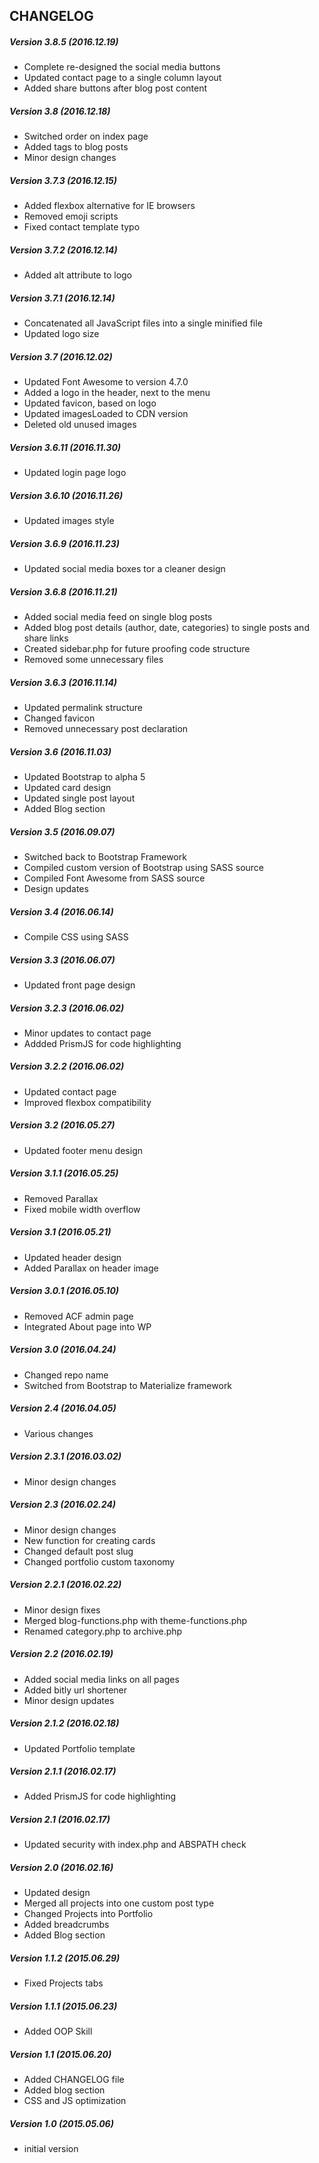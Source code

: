 ## CHANGELOG

##### Version 3.8.5 (2016.12.19)
- Complete re-designed the social media buttons
- Updated contact page to a single column layout
- Added share buttons after blog post content

##### Version 3.8 (2016.12.18)
- Switched order on index page
- Added tags to blog posts
- Minor design changes

##### Version 3.7.3 (2016.12.15)
- Added flexbox alternative for IE browsers
- Removed emoji scripts
- Fixed contact template typo

##### Version 3.7.2 (2016.12.14)
- Added alt attribute to logo

##### Version 3.7.1 (2016.12.14)
- Concatenated all JavaScript files into a single minified file
- Updated logo size

##### Version 3.7 (2016.12.02)
- Updated Font Awesome to version 4.7.0
- Added a logo in the header, next to the menu
- Updated favicon, based on logo
- Updated imagesLoaded to CDN version
- Deleted old unused images

##### Version 3.6.11 (2016.11.30)
- Updated login page logo

##### Version 3.6.10 (2016.11.26)
- Updated images style

##### Version 3.6.9 (2016.11.23)
- Updated social media boxes tor a cleaner design

##### Version 3.6.8 (2016.11.21)
- Added social media feed on single blog posts
- Added blog post details (author, date, categories) to single posts and share links
- Created sidebar.php for future proofing code structure
- Removed some unnecessary files

##### Version 3.6.3 (2016.11.14)
- Updated permalink structure
- Changed favicon
- Removed unnecessary post declaration

##### Version 3.6 (2016.11.03)
- Updated Bootstrap to alpha 5
- Updated card design
- Updated single post layout
- Added Blog section

##### Version 3.5 (2016.09.07)
- Switched back to Bootstrap Framework
- Compiled custom version of Bootstrap using SASS source
- Compiled Font Awesome from SASS source
- Design updates

##### Version 3.4 (2016.06.14)
- Compile CSS using SASS

##### Version 3.3 (2016.06.07)
- Updated front page design

##### Version 3.2.3 (2016.06.02)
- Minor updates to contact page
- Addded PrismJS for code highlighting

##### Version 3.2.2 (2016.06.02)
- Updated contact page
- Improved flexbox compatibility

##### Version 3.2 (2016.05.27)
- Updated footer menu design

##### Version 3.1.1 (2016.05.25)
- Removed Parallax
- Fixed mobile width overflow

##### Version 3.1 (2016.05.21)
- Updated header design
- Added Parallax on header image

##### Version 3.0.1 (2016.05.10)
- Removed ACF admin page
- Integrated About page into WP

##### Version 3.0 (2016.04.24)
- Changed repo name
- Switched from Bootstrap to Materialize framework

##### Version 2.4 (2016.04.05)
- Various changes

##### Version 2.3.1 (2016.03.02)
- Minor design changes

##### Version 2.3 (2016.02.24)
- Minor design changes
- New function for creating cards
- Changed default post slug
- Changed portfolio custom taxonomy

##### Version 2.2.1 (2016.02.22)
- Minor design fixes
- Merged blog-functions.php with theme-functions.php
- Renamed category.php to archive.php

##### Version 2.2 (2016.02.19)
- Added social media links on all pages
- Added bitly url shortener
- Minor design updates

##### Version 2.1.2 (2016.02.18)
- Updated Portfolio template

##### Version 2.1.1 (2016.02.17)
- Added PrismJS for code highlighting

##### Version 2.1 (2016.02.17)
- Updated security with index.php and ABSPATH check

##### Version 2.0 (2016.02.16)
- Updated design
- Merged all projects into one custom post type
- Changed Projects into Portfolio
- Added breadcrumbs
- Added Blog section

##### Version 1.1.2 (2015.06.29)
- Fixed Projects tabs

##### Version 1.1.1 (2015.06.23)
- Added OOP Skill

##### Version 1.1 (2015.06.20)
- Added CHANGELOG file
- Added blog section
- CSS and JS optimization

##### Version 1.0 (2015.05.06)
- initial version
